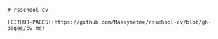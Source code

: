     # rsschool-cv

    [GITHUB-PAGES](https://github.com/Maksymetee/rsschool-cv/blob/gh-pages/cv.md)
